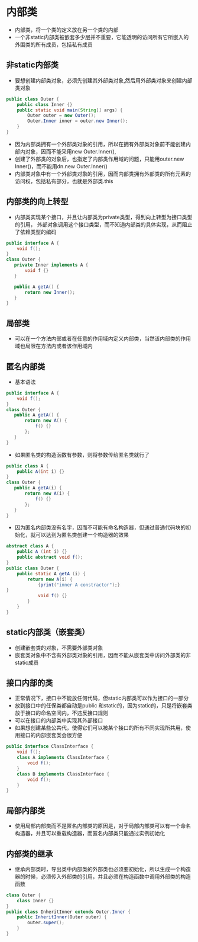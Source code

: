 # 内部类

- 内部类，将一个类的定义放在另一个类的内部
- 一个非static内部类被嵌套多少层并不重要，它能透明的访问所有它所嵌入的外围类的所有成员，包括私有成员

## 非static内部类

- 要想创建内部类对象，必须先创建其外部类对象,然后用外部类对象来创建内部类对象

```java
public class Outer {
    public class Inner {}
    public static void main(String[] args) {
        Outer outer = new Outer();
        Outer.Inner inner = outer.new Inner();
    }
}
```

- 因为内部类拥有一个外部类对象的引用，所以在拥有外部类对象前不能创建内部内对象，因而不能采用new Outer.Inner(),
- 创建了外部类的对象后，也指定了内部类作用域的问题，只能用outer.new Inner()，而不能用dn.new Outer.Inner()
- 内部类对象中有一个外部类对象的引用，因而内部类拥有外部类的所有元素的访问权，包括私有部分，也就是外部类.this

## 内部类的向上转型

- 内部类实现某个接口，并且让内部类为private类型，得到向上转型为接口类型的引用，
 外部对象调用这个接口类型，而不知道内部类的具体实现，从而阻止了依赖类型的编码

```java
public interface A {
    void f();
}
class Outer {
   private Inner implements A {
       void f {}
   }

   public A getA() {
       return new Inner();
   }
}
```

## 局部类

- 可以在一个方法内部或者在任意的作用域内定义内部类，当然该内部类的作用域也局限在方法内或者该作用域内

## 匿名内部类

- 基本语法

```java
public interface A {
    void f();
}
class Outer {
   public A getA() {
       return new A() {
           f() {}
       };
   }
}
```


- 如果匿名类的构造函数有参数，则将参数传给匿名类就行了

```java
public class A {
    public A(int i) {}
}
class Outer {
   public A getA(i) {
       return new A(i) {
           f() {}
       };
   }
}
```

- 因为匿名内部类没有名字，因而不可能有命名构造器，但通过普通代码块的初始化，就可以达到为匿名类创建一个构造器的效果

```java
abstract class A {
    public A (int i) {}
    public abstract void f();
}
public class Outer {
    public static A getA (i) {
        return new A(i) {
            {print("inner A constractor");}
}
            void f() {}
        }
    }
}
```


## static内部类（嵌套类）

- 创建嵌套类的对象，不需要外部类对象
- 嵌套类对象中不含有外部类对象的引用，因而不能从嵌套类中访问外部类的非static成员

## 接口内部的类

- 正常情况下，接口中不能放任何代码，但static内部类可以作为接口的一部分
- 放到接口中的任保类都自动是public 和static的，因为static的，只是将嵌套类放于接口的命名空间内，不违反接口规则
- 可以在接口的内部类中实现其外部接口
- 如果想创建某些公共代，使得它们可以被某个接口的所有不同实现所共用，使用接口的内部嵌套类会很方便

```java
public interface ClassInterface {
    void f();
    class A implements ClassInterface {
        void f();
    }
    class B implements ClassInterface {
        void f();
    }
}
```


## 局部内部类

- 使用局部内部类而不是匿名内部类的原因是，对于局部内部类可以有一个命名构造器，并且可以重载构造器，而匿名内部类只能通过实例初始化

## 内部类的继承

- 继承内部类时，导出类中内部类的外部类也必须要初始化，所以生成一个构造器的时候，必须传入外部类的引用，并且必须在构造函数中调用外部类的构造函数

```java
class Outer {
    class Inner {}
}
public class InheritInner extends Outer.Inner {
    public InheritInner(Outer outer) {
        outer.super();
    }
}
```





